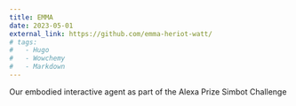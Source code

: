 ```yaml
---
title: EMMA
date: 2023-05-01
external_link: https://github.com/emma-heriot-watt/
# tags:
#   - Hugo
#   - Wowchemy
#   - Markdown
---
```


Our embodied interactive agent as part of the Alexa Prize Simbot Challenge

<!--more-->
